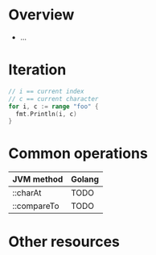 # Overview
- ...


# Iteration
```go
// i == current index
// c == current character
for i, c := range "foo" {
  fmt.Println(i, c)
}
```


# Common operations
|JVM method|Golang|
|---|---|
|::charAt|TODO|
|::compareTo|TODO|


# Other resources
